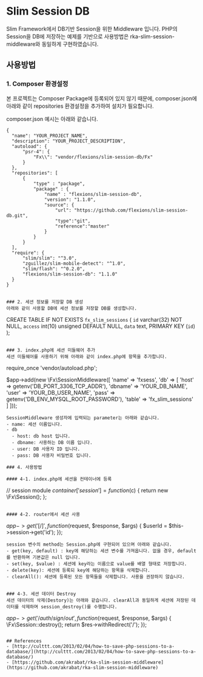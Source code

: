 # Slim Session DB
Slim Framework에서 DB기반 Session을 위한 Middleware 입니다. PHP의 Session을 DB에 저장하는 예제를 기반으로 사용방법은 rka-slim-session-middleware와 동일하게 구현하였습니다. 

## 사용방법

### 1. Composer 환경설정
본 프로젝트는 Composer Package에 등록되어 있지 않기 때문에, composer.json에 아래와 같이 repositories 환경설정을 추가하여 설치가 필요합니다.

composer.json 예시는 아래와 같습니다.
```
{
  "name": "YOUR_PROJECT_NAME",
  "description": "YOUR_PROJECT_DESCRIPTION",
  "autoload": {
      "psr-4": {
          "Fx\\": "vendor/flexions/slim-session-db/Fx"
      }
  },
  "repositories": [
      {
          "type" : "package",
          "package" : {
              "name" : "flexions/slim-session-db",
              "version": "1.1.0",
              "source": {
                  "url": "https://github.com/flexions/slim-session-db.git",
                  "type":"git",
                  "reference":"master"
              }
          }
      }
  ],
  "require": {
      "slim/slim": "^3.0",
      "zguillez/slim-mobile-detect": "^1.0",
      "slim/flash": "^0.2.0",
      "flexions/slim-session-db": "1.1.0"
  }
}


### 2. 세션 정보를 저장할 DB 생성
아래와 같이 사용할 DB에 세션 정보를 저장할 DB를 생성합니다.
```
CREATE TABLE IF NOT EXISTS `fx_slim_sessions` (
  `id` varchar(32) NOT NULL,
  `access` int(10) unsigned DEFAULT NULL,
  `data` text,
  PRIMARY KEY (`id`)
);
```

### 3. index.php에 세션 미들웨어 추가
세션 미들웨어를 사용하기 위해 아래와 같이 index.php에 항목을 추가합니다.
```
require_once 'vendor/autoload.php';

$app->add(new \Fx\SessionMiddleware([
  'name' => 'fxsess',
  'db' => [
    'host'   => getenv('DB_PORT_3306_TCP_ADDR'),
    'dbname' => 'YOUR_DB_NAME',
    'user'   => 'YOUR_DB_USER_NAME',
    'pass'   => getenv('DB_ENV_MYSQL_ROOT_PASSWORD'),
    'table'  => 'fx_slim_sessions'  
  ]
]));
```
SessionMiddleware 생성자에 입력되는 parameter는 아래와 같습니다.
- name: 세션 이름입니다.
- db
  - host: db host 입니다.
  - dbname: 사용하는 DB 이름 입니다.
  - user: DB 사용자 ID 입니다.
  - pass: DB 사용자 비밀번호 입니다.

### 4. 사용방법

#### 4-1. index.php에 세션을 컨테이너에 등록
```
// session module
$container['session'] = function($c) {
  return new \Fx\Session();
};
``` 

#### 4-2. router에서 세션 사용
```
$app->get('[/]', function($request, $response, $args) {
  $userId = $this->session->get('id');
});
```
session 변수의 method는 Session.php에 구현되어 있으며 아래와 같습니다.
- get(key, default) : key에 해당하는 세션 변수를 가져옵니다. 없을 경우, default를 반환하며 기본값은 null 입니다.
- set(key, $value) : 세션에 key라는 이름으로 value를 배열 형태로 저장합니다.
- delete(key): 세션에 등록되 key에 해당하는 항목을 삭제합니다.
- clearAll(): 세션에 등록된 모든 항목들을 삭제합니다. 사용을 권장하지 않습니다.


### 4-3. 세션 데이터 Destroy
세션 데이터의 삭제(Destory)는 아래와 같습니다. clearAll과 동일하게 세션에 저장된 데이터를 삭제하며 session_destroy()를 수행합니다. 
```
$app->get('/auth/sign/out', function($request, $response, $args) {
  \Fx\Session::destroy();
  return $res->withRedirect('/');
});
```

## References
- [http://culttt.com/2013/02/04/how-to-save-php-sessions-to-a-database/](http://culttt.com/2013/02/04/how-to-save-php-sessions-to-a-database/)
- [https://github.com/akrabat/rka-slim-session-middleware](https://github.com/akrabat/rka-slim-session-middleware)